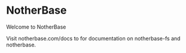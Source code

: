 # NotherBase
Welcome to NotherBase

Visit notherbase.com/docs to for documentation on notherbase-fs and notherbase.
